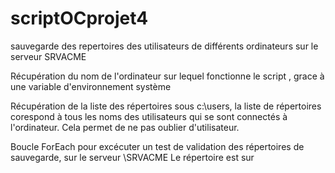 # scriptOCprojet4
sauvegarde des repertoires des utilisateurs de différents ordinateurs sur le serveur SRVACME 

Récupération du nom de l'ordinateur sur lequel fonctionne le script , grace à une variable d'environnement système

Récupération de la liste des répertoires sous c:\users, la liste de répertoires corespond à tous les noms des utilisateurs qui se sont connectés à l'ordinateur.
Cela permet de ne pas oublier d'utilisateur.

Boucle ForEach pour excécuter un test de validation des répertoires de sauvegarde, sur le serveur \\SRVACME
Le répertoire est sur 
